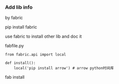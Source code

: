 ### Add lib info
by fabric

pip install fabric

use fabric to install other lib and doc it

fabfile.py
```
from fabric.api import local

def install():
    local('pip install arrow') # arrow python时间库
```
fab install
